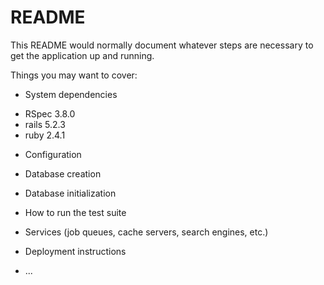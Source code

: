 # README

This README would normally document whatever steps are necessary to get the
application up and running.

Things you may want to cover:


* System dependencies
- RSpec 3.8.0
- rails 5.2.3
- ruby 2.4.1

* Configuration

* Database creation

* Database initialization

* How to run the test suite

* Services (job queues, cache servers, search engines, etc.)

* Deployment instructions

* ...
